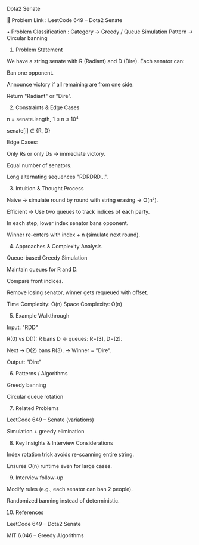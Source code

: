 Dota2 Senate

🔗 Problem Link : LeetCode 649 – Dota2 Senate

• Problem Classification :
Category → Greedy / Queue Simulation
Pattern → Circular banning

1. Problem Statement

We have a string senate with R (Radiant) and D (Dire). Each senator can:

Ban one opponent.

Announce victory if all remaining are from one side.

Return "Radiant" or "Dire".

2. Constraints & Edge Cases

n = senate.length, 1 ≤ n ≤ 10⁴

senate[i] ∈ {R, D}

Edge Cases:

Only Rs or only Ds → immediate victory.

Equal number of senators.

Long alternating sequences "RDRDRD...".

3. Intuition & Thought Process

Naive → simulate round by round with string erasing → O(n²).

Efficient → Use two queues to track indices of each party.

In each step, lower index senator bans opponent.

Winner re-enters with index + n (simulate next round).

4. Approaches & Complexity Analysis

Queue-based Greedy Simulation

Maintain queues for R and D.

Compare front indices.

Remove losing senator, winner gets requeued with offset.

Time Complexity: O(n)
Space Complexity: O(n)

5. Example Walkthrough

Input: "RDD"

R(0) vs D(1): R bans D → queues: R=[3], D=[2].

Next → D(2) bans R(3). → Winner = "Dire".

Output: "Dire"

6. Patterns / Algorithms

Greedy banning

Circular queue rotation

7. Related Problems

LeetCode 649 – Senate (variations)

Simulation + greedy elimination

8. Key Insights & Interview Considerations

Index rotation trick avoids re-scanning entire string.

Ensures O(n) runtime even for large cases.

9. Interview follow-up

Modify rules (e.g., each senator can ban 2 people).

Randomized banning instead of deterministic.

10. References

LeetCode 649 – Dota2 Senate

MIT 6.046 – Greedy Algorithms